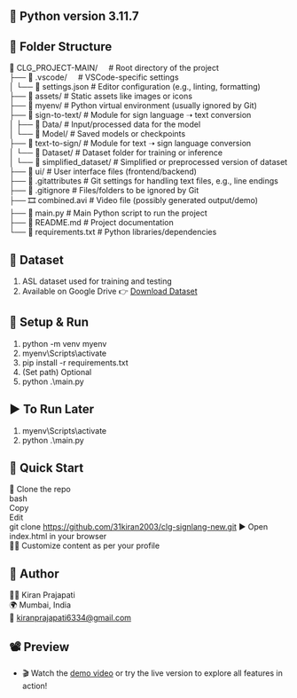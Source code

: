 ## 🐍 Python version 3.11.7

## 📂 Folder Structure
📁 CLG_PROJECT-MAIN/ &nbsp;&nbsp;&nbsp;                       # Root directory of the project<br>
├── 📁 .vscode/      &nbsp;&nbsp;&nbsp;                      # VSCode-specific settings<br>
│   └── 📄 settings.json                   # Editor configuration (e.g., linting, formatting)<br>
├── 📁 assets/                             # Static assets like images or icons<br>
├── 📁 myenv/                              # Python virtual environment (usually ignored by Git)<br>
├── 📁 sign-to-text/                       # Module for sign language ➝ text conversion<br>
│   ├── 📁 Data/                           # Input/processed data for the model<br>
│   └── 📁 Model/                          # Saved models or checkpoints<br>
├── 📁 text-to-sign/                       # Module for text ➝ sign language conversion<br>
│   └── 📁 Dataset/                        # Dataset folder for training or inference<br>
│       └── 📁 simplified_dataset/         # Simplified or preprocessed version of dataset<br>
├── 📁 ui/                                 # User interface files (frontend/backend)<br>
├── 📄 .gitattributes                      # Git settings for handling text files, e.g., line endings<br>
├── 📄 .gitignore                          # Files/folders to be ignored by Git<br>
├── 🎞️ combined.avi                        # Video file (possibly generated output/demo)<br>
├── 🐍 main.py                             # Main Python script to run the project<br>
├── 📘 README.md                           # Project documentation<br>
└── 📄 requirements.txt                    # Python libraries/dependencies<br>



## 📂 Dataset
1. ASL dataset used for training and testing<br>
2. Available on Google Drive 👉 [Download Dataset](https://drive.google.com/drive/folders/1JJAsT6jfaDrJfbAN0opFF_okpy-qUBs6?usp=drive_link)
 
## 🚀 Setup & Run
1. python -m venv myenv<br>
2. myenv\Scripts\activate<br>
3. pip install -r requirements.txt<br>
4. (Set path) Optional<br>
5. python .\main.py

## ▶️ To Run Later
1. myenv\Scripts\activate<br>
2. python .\main.py

## 🚀 Quick Start
📁 Clone the repo<br>
bash<br>
Copy<br>
Edit<br>
git clone https://github.com/31kiran2003/clg-signlang-new.git
▶️ Open index.html in your browser<br>
🧑‍🎨 Customize content as per your profile<br>

## 👤 Author
🙋‍♂️ Kiran Prajapati<br>
🌍 Mumbai, India<br>
📧 kiranprajapati6334@gmail.com<br>

## 📽️ Preview
* 🎬 Watch the [demo video](https://github.com/user-attachments/assets/731b240d-5061-43b7-b88b-c1c0719810d9) or try the live version to explore all features in action!<br>

